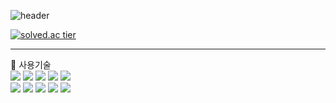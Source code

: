 ![header](https://capsule-render.vercel.app/api?type=wave&color=auto&height=300&section=header&text=YeongHyunGwon♟&fontSize=90)
<br>

<!-- [![solved.ac tier](http://mazassumnida.wtf/api/generate_badge?boj=yunghun97)](https://solved.ac/yunghun97) -->
[![solved.ac tier](http://mazassumnida.wtf/api/v2/generate_badge?boj=yunghun97)](https://solved.ac/yunghun97)
<br>

---
🔧 사용기술  
<img src="https://img.shields.io/badge/JAVA-007396?style=flat-square&logo=java&logoColor=white"/>
<img src="https://img.shields.io/badge/Spring-6DB33F?style=flat-square&logo=Spring&logoColor=white"/>
<img src="https://img.shields.io/badge/vue.js-4FC08D?style=flat-square&logo=vue.js&logoColor=white"/>
<img src="https://img.shields.io/badge/javascript-F7DF1E?style=flat-square&logo=javascript&logoColor=black"/>
<img src="https://img.shields.io/badge/jquery-0769AD?style=flat-square&logo=jquery&logoColor=white"/>  
<img src="https://img.shields.io/badge/html-E34F26?style=flat-square&logo=html5&logoColor=white"/>
<img src="https://img.shields.io/badge/css-1572B6?style=flat-square&logo=css3&logoColor=white"/>
<img src="https://img.shields.io/badge/bootstrap-7952B3?style=flat-square&logo=bootstrap&logoColor=white"/>
<img src="https://img.shields.io/badge/mysql-4479A1?style=flat-square&logo=mysql&logoColor=white"/>
<img src="https://img.shields.io/badge/aws-232F3E?style=flat-square&logo=aws&logoColor=white"/>
